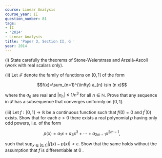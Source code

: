```yaml
---
course: Linear Analysis
course_year: II
question_number: 81
tags:
- II
- '2014'
- Linear Analysis
title: 'Paper 3, Section II, G '
year: 2014
---
```




(i) State carefully the theorems of Stone-Weierstrass and Arzelá-Ascoli (work with real scalars only).

(ii) Let $\mathcal{F}$ denote the family of functions on $[0,1]$ of the form

$$f(x)=\sum_{n=1}^{\infty} a_{n} \sin (n x)$$

where the $a_{n}$ are real and $\left|a_{n}\right| \leqslant 1 / n^{3}$ for all $n \in \mathbb{N}$. Prove that any sequence in $\mathcal{F}$ has a subsequence that converges uniformly on $[0,1]$.

(iii) Let $f:[0,1] \rightarrow \mathbb{R}$ be a continuous function such that $f(0)=0$ and $f^{\prime}(0)$ exists. Show that for each $\varepsilon>0$ there exists a real polynomial $p$ having only odd powers, i.e. of the form

$$p(x)=a_{1} x+a_{3} x^{3}+\cdots+a_{2 m-1} x^{2 m-1},$$

such that $\sup _{x \in[0,1]}|f(x)-p(x)|<\varepsilon$. Show that the same holds without the assumption that $f$ is differentiable at 0 .